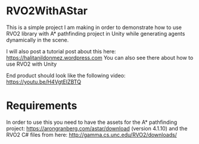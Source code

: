 # RVO2WithAStar

This is a simple project I am making in order to demonstrate how to use RVO2 library with A* pathfinding project in Unity while generating agents
dynamically in the scene. 

I will also post a tutorial post about this here: https://halitanildonmez.wordpress.com You can also see there about how to use RVO2 with Unity

End product should look like the following video: https://youtu.be/H4VgtEIZBTQ

# Requirements

In order to use this you need to have the assets for the A* pathfinding project: https://arongranberg.com/astar/download (version 4.1.10)
and the RVO2 C# files from here: http://gamma.cs.unc.edu/RVO2/downloads/ 
